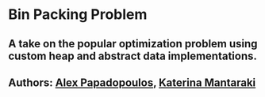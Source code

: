 # Bin Packing Problem

## A take on the popular optimization problem using custom heap and abstract data implementations.

## Authors: [Alex Papadopoulos](https://github.com/alexisthedev), [Katerina Mantaraki](https://github.com/katerinamant)
